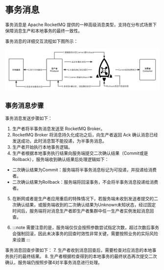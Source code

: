 # 事务消息

事务消息是 Apache RocketMQ 提供的一种高级消息类型，支持在分布式场景下保障消息生产和本地事务的最终一致性。


事务消息的详细交互流程如下图所示：


![事务消息](./doc/image/img1.png)


## 事务消息步骤

事务消息发送步骤如下：

1. 生产者将半事务消息发送至 RocketMQ Broker。
2. RocketMQ Broker 将消息持久化成功之后，向生产者返回 Ack 确认消息已经发送成功，此时消息暂不能投递，为半事务消息。
3. 生产者开始执行本地事务逻辑。
4. 生产者根据本地事务执行结果向服务端提交二次确认结果（Commit或是Rollback），服务端收到确认结果后处理逻辑如下：

* 二次确认结果为Commit：服务端将半事务消息标记为可投递，并投递给消费者。
* 二次确认结果为Rollback：服务端将回滚事务，不会将半事务消息投递给消费者。
 
5. 在断网或者是生产者应用重启的特殊情况下，若服务端未收到发送者提交的二次确认结果，或服务端收到的二次确认结果为Unknown未知状态，经过固定时间后，服务端将对消息生产者即生产者集群中任一生产者实例发起消息回查。

6. :::note 需要注意的是，服务端仅仅会按照参数尝试指定次数，超过次数后事务会强制回滚，因此未决事务的回查时效性非常关键，需要按照业务的实际风险来设置 :::

事务消息回查步骤如下： 7. 生产者收到消息回查后，需要检查对应消息的本地事务执行的最终结果。 8. 生产者根据检查得到的本地事务的最终状态再次提交二次确认，服务端仍按照步骤4对半事务消息进行处理。